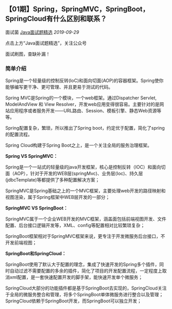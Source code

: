 ## 【01期】Spring，SpringMVC，SpringBoot，SpringCloud有什么区别和联系？

面试菌 [Java面试题精选](javascript:void(0);) *2019-09-29*

点击上方“Java面试题精选”，关注公众号

面试刷图，查缺补漏！

### 简单介绍

Spring是一个轻量级的控制反转(IoC)和面向切面(AOP)的容器框架。Spring使你能够编写更干净、更可管理、并且更易于测试的代码。

Spring MVC是Spring的一个模块，一个web框架。通过Dispatcher Servlet, ModelAndView 和 View Resolver，开发web应用变得很容易。主要针对的是网站应用程序或者服务开发——URL路由、Session、模板引擎、静态Web资源等等。

Spring配置复杂，繁琐，所以推出了Spring boot，约定优于配置，简化了spring的配置流程。

Spring Cloud构建于Spring Boot之上，是一个关注全局的服务治理框架。

**Spring VS SpringMVC：**

Spring是一个一站式的轻量级的java开发框架，核心是控制反转（IOC）和面向切面（AOP），针对于开发的WEB层(springMvc)、业务层(Ioc)、持久层(jdbcTemplate)等都提供了多种配置解决方案；

SpringMVC是Spring基础之上的一个MVC框架，主要处理web开发的路径映射和视图渲染，属于Spring框架中WEB层开发的一部分；

**SpringMVC VS SpringBoot：**

SpringMVC属于一个企业WEB开发的MVC框架，涵盖面包括前端视图开发、文件配置、后台接口逻辑开发等，XML、config等配置相对比较繁琐复杂；

SpringBoot框架相对于SpringMVC框架来说，更专注于开发微服务后台接口，不开发前端视图；

**SpringBoot和SpringCloud：**

SpringBoot使用了默认大于配置的理念，集成了快速开发的Spring多个插件，同时自动过滤不需要配置的多余的插件，简化了项目的开发配置流程，一定程度上取消xml配置，是一套快速配置开发的脚手架，能快速开发单个微服务；

SpringCloud大部分的功能插件都是基于SpringBoot去实现的，SpringCloud关注于全局的微服务整合和管理，将多个SpringBoot单体微服务进行整合以及管理；SpringCloud依赖于SpringBoot开发，而SpringBoot可以独立开发；